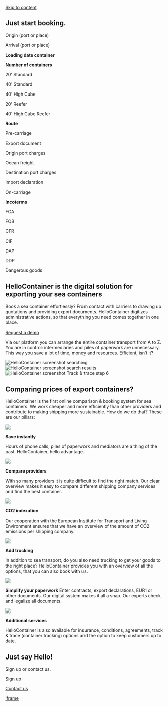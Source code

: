 [Skip to content](https://hellocontainer.com/en/#content)

## Just start booking.

Origin (port or place)

Arrival (port or place)

**Loading date container**

**Number of containers**

20' Standard

40' Standard

40' High Cube

20' Reefer

40' High Cube Reefer

**Route**

Pre-carriage

Export document

Origin port charges

Ocean freight

Destination port charges

Import declaration

On-carriage

**Incoterms**

FCA


FOB


CFR


CIF


DAP


DDP


Dangerous goods

## HelloContainer is the digital solution for exporting your sea containers

Book a sea container effortlessly? From contact with carriers to drawing up quotations and providing export documents. HelloContainer digitizes administrative actions, so that everything you need comes together in one place.

[Request a demo](https://www.hellocontainer.com/demo-aanvragen/)

Via our platform you can arrange the entire container transport from A to Z. You are in control: intermediaries and piles of paperwork are unnecessary. This way you save a lot of time, money and resources. Efficient, isn’t it?

![HelloContainer screenshot searching](https://hellocontainer.com/wp-content/uploads/2020/06/screenshot-search.jpeg)![HelloContainer screenshot search results](https://hellocontainer.com/wp-content/uploads/2020/06/screenshot-search-result.jpeg)![HelloContainer screenshot Track & trace step 6](https://hellocontainer.com/wp-content/uploads/2020/06/screenshot-step-6-e1591642862877.jpeg)

## Comparing prices of export containers?

HelloContainer is the first online comparison & booking system for sea containers. We work cheaper and more efficiently than other providers and contribute to making shipping more sustainable. How do we do that? These are our pillars:

![](https://www.hellocontainer.com/wp-content/uploads/2020/04/icon-saving.svg)

**Save instantly**

Hours of phone calls, piles of paperwork and mediators are a thing of the past. HelloContainer, hello advantage.

![](https://www.hellocontainer.com/wp-content/uploads/2020/04/icon_boat.svg)

**Compare providers**

With so many providers it is quite difficult to find the right match. Our clear overview makes it easy to compare different shipping company services and find the best container.

![](https://www.hellocontainer.com/wp-content/uploads/2020/04/icon_plant.svg)

**CO2 indexation**

Our cooperation with the European Institute for Transport and Living Environment ensures that we have an overview of the amount of CO2 emissions per shipping company.

![](https://www.hellocontainer.com/wp-content/uploads/2020/06/icon_truck.svg)

**Add trucking**

In addition to sea transport, do you also need trucking to get your goods to the right place? HelloContainer provides you with an overview of all the options, that you can also book with us.

![](https://www.hellocontainer.com/wp-content/uploads/2020/06/icon_checkfile.svg)

**Simplify your paperwork** Enter contracts, export declarations, EUR1 or other documents. Our digital system makes it all a snap. Our experts check and legalize all documents.

![](https://www.hellocontainer.com/wp-content/uploads/2020/06/icon_administration.svg)

**Additional services**

HelloContainer is also available for insurance, conditions, agreements, track & trace (container tracking) options and the option to keep customers up to date.

## Just say Hello!

Sign up or contact us.

[Sign up](https://hellocontainer.com/en/sign-up/)

[Contact us](https://hellocontainer.com/en/contact-us/)

[iframe](https://www.google.com/recaptcha/api2/anchor?ar=1&k=6LeExOUUAAAAAB8xWV7scp2nIuPixobaKULjvtgW&co=aHR0cHM6Ly9oZWxsb2NvbnRhaW5lci5jb206NDQz&hl=en&v=jt8Oh2-Ue1u7nEbJQUIdocyd&size=invisible&cb=quvzycxcrobj)
